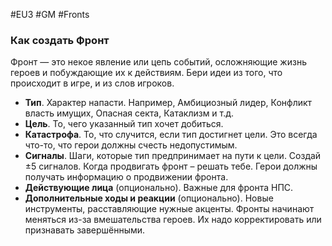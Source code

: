 #EU3 #GM #Fronts 

### Как создать Фронт

Фронт — это некое явление или цепь событий, осложняющие жизнь героев и побуждающие их к действиям. Бери идеи из того, что происходит в игре, и из слов игроков. 
- **Тип**. Характер напасти. Например, Амбициозный лидер, Конфликт власть имущих, Опасная секта, Катаклизм и т.д. 
- **Цель**. То, чего указанный тип хочет добиться. 
- **Катастрофа**. То, что случится, если тип достигнет цели. Это всегда что-то, что герои должны счесть недопустимым. 
- **Сигналы**. Шаги, которые тип предпринимает на пути к цели. Создай ±5 сигналов. Когда продвигать фронт – решать тебе. Герои должны получать информацию о продвижении фронта. 
- **Действующие лица** (опционально). Важные для фронта НПС. 
- **Дополнительные ходы и реакции** (опционально). Новые инструменты, расставляющие нужные акценты.
Фронты начинают меняться из-за вмешательства героев. Их надо корректировать или признавать завершёнными.
